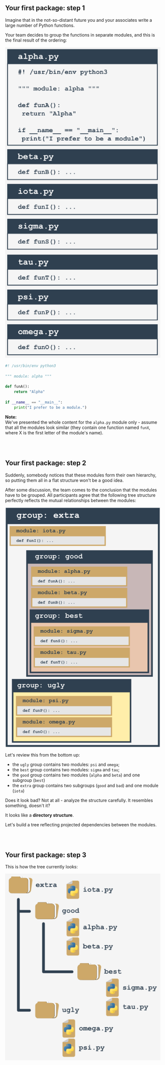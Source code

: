 ## Your first package: step 1
Imagine that in the not-so-distant future you and your associates write a large number of Python functions.

Your team decides to group the functions in separate modules, and this is the final result of the ordering:

![](../img/M1.3.7.png)

```python
#! /usr/bin/env python3

""" module: alpha """

def funA():
    return "Alpha"

if __name__ == "__main__":
    print("I prefer to be a module.")
```

**Note:** <br>
We've presented the whole content for the `alpha.py` module only - assume that all the modules look similar (they contain one function named `funX`, where X is the first letter of the module's name).

<br><br>

## Your first package: step 2
Suddenly, somebody notices that these modules form their own hierarchy, so putting them all in a flat structure won't be a good idea.

After some discussion, the team comes to the conclusion that the modules have to be grouped. All participants agree that the following tree structure perfectly reflects the mutual relationships between the modules:

![](../img/M1.3.8.png)

Let's review this from the bottom up:
- the `ugly` group contains two modules: `psi` and `omega`;
- the `best` group contains two modules: `sigma` and `tau`;
- the `good` group contains two modules (`alpha` and `beta`) and one subgroup (`best`)
- the `extra` group contains two subgroups (`good` and `bad`) and one module (`iota`)

Does it look bad? Not at all - analyze the structure carefully. It resembles something, doesn't it?

It looks like a **directory structure**.

Let's build a tree reflecting projected dependencies between the modules.

<br><br>

## Your first package: step 3

This is how the tree currently looks:

![](../img/M1.3.9.png)